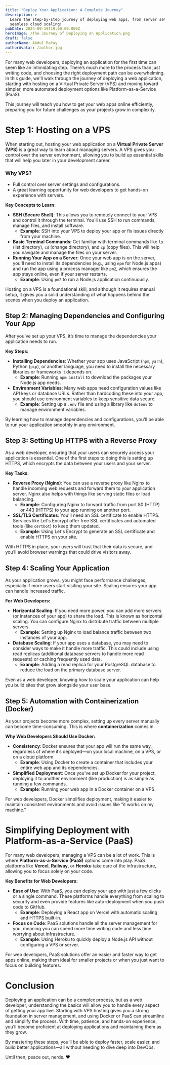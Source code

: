 ```yaml
---
title: "Deploy Your Application: A Complete Journey"
description: >-
  Learn the step-by-step journey of deploying web apps, from server setup to
  seamless cloud scaling!
pubDate: 2024-09-19T19:00:00.000Z
heroImage: /The Journey of Deploying an Application.png
draft: false
authorName: Abdul Rafay
authorAvatar: /author.jpg
---
```


For many web developers, deploying an application for the first time can seem like an intimidating step. There’s much more to the process than just writing code, and choosing the right deployment path can be overwhelming. In this guide, we'll walk through the journey of deploying a web application, starting with hosting on a Virtual Private Server (VPS) and moving toward simpler, more automated deployment options like Platform-as-a-Service (PaaS).

This journey will teach you how to get your web apps online efficiently, preparing you for future challenges as your projects grow in complexity.

# Step 1: Hosting on a VPS

When starting out, hosting your web application on a **Virtual Private Server (VPS)** is a great way to learn about managing servers. A VPS gives you control over the server environment, allowing you to build up essential skills that will help you later in your development career.

### **Why VPS?**

- Full control over server settings and configurations.
- A great learning opportunity for web developers to get hands-on experience with servers.

**Key Concepts to Learn:**

- **SSH (Secure Shell)**: This allows you to remotely connect to your VPS and control it through the terminal. You'll use SSH to run commands, manage files, and install software.
  - **Example**: SSH into your VPS to deploy your app or fix issues directly from your machine.
- **Basic Terminal Commands**: Get familiar with terminal commands like `ls` (list directory), `cd` (change directory), and `cp` (copy files). This will help you navigate and manage the files on your server.
- **Running Your App on a Server**: Once your web app is on the server, you'll need to install its dependencies (e.g., using `npm` for Node.js apps) and run the app using a process manager like `pm2`, which ensures the app stays online, even if your server restarts.
  - **Example**: Using `pm2` to run a Node.js application continuously.

Hosting on a VPS is a foundational skill, and although it requires manual setup, it gives you a solid understanding of what happens behind the scenes when you deploy an application.

## Step 2: Managing Dependencies and Configuring Your App

After you’ve set up your VPS, it’s time to manage the dependencies your application needs to run.

**Key Steps:**

- **Installing Dependencies**: Whether your app uses JavaScript (`npm`, `yarn`), Python (`pip`), or another language, you need to install the necessary libraries or frameworks it depends on.
  - **Example**: Running `npm install` to download the packages your Node.js app needs.
- **Environment Variables**: Many web apps need configuration values like API keys or database URLs. Rather than hardcoding these into your app, you should use environment variables to keep sensitive data secure.
  - **Example**: Setting up a `.env` file and using a library like `dotenv` to manage environment variables.

By learning how to manage dependencies and configurations, you'll be able to run your application smoothly in any environment.

## Step 3: Setting Up HTTPS with a Reverse Proxy

As a web developer, ensuring that your users can securely access your application is essential. One of the first steps to doing this is setting up HTTPS, which encrypts the data between your users and your server.

**Key Tasks:**

- **Reverse Proxy (Nginx)**: You can use a reverse proxy like Nginx to handle incoming web requests and forward them to your application server. Nginx also helps with things like serving static files or load balancing.
  - **Example**: Configuring Nginx to forward traffic from port 80 (HTTP) or 443 (HTTPS) to your app running on another port.
- **SSL/TLS Certificates**: You'll need an SSL certificate to enable HTTPS. Services like Let's Encrypt offer free SSL certificates and automated tools (like `certbot`) to keep them updated.
  - **Example**: Using Let's Encrypt to generate an SSL certificate and enable HTTPS on your site.

With HTTPS in place, your users will trust that their data is secure, and you’ll avoid browser warnings that could drive visitors away.

## Step 4: Scaling Your Application

As your application grows, you might face performance challenges, especially if more users start visiting your site. Scaling ensures your app can handle increased traffic.

**For Web Developers:**

- **Horizontal Scaling**: If you need more power, you can add more servers (or instances of your app) to share the load. This is known as horizontal scaling. You can configure Nginx to distribute traffic between multiple servers.
  - **Example**: Setting up Nginx to load balance traffic between two instances of your app.
- **Database Scaling**: If your app uses a database, you may need to consider ways to make it handle more traffic. This could include using read replicas (additional database servers to handle more read requests) or caching frequently used data.
  - **Example**: Adding a read replica for your PostgreSQL database to reduce the load on the primary database server.

Even as a web developer, knowing how to scale your application can help you build sites that grow alongside your user base.

## Step 5: Automation with Containerization (Docker)

As your projects become more complex, setting up every server manually can become time-consuming. This is where **containerization** comes in.

**Why Web Developers Should Use Docker:**

- **Consistency**: Docker ensures that your app will run the same way, regardless of where it’s deployed—on your local machine, on a VPS, or on a cloud platform.
  - **Example**: Using Docker to create a container that includes your entire web app and its dependencies.
- **Simplified Deployment**: Once you’ve set up Docker for your project, deploying it to another environment (like production) is as simple as running a few commands.
  - **Example**: Running your web app in a Docker container on a VPS.

For web developers, Docker simplifies deployment, making it easier to maintain consistent environments and avoid issues like "it works on my machine."

# Simplifying Deployment with Platform-as-a-Service (PaaS)

For many web developers, managing a VPS can be a lot of work. This is where **Platform-as-a-Service (PaaS)** options come into play. PaaS platforms like **Vercel**, **Railway**, or **Heroku** take care of the infrastructure, allowing you to focus solely on your code.

**Key Benefits for Web Developers:**

- **Ease of Use**: With PaaS, you can deploy your app with just a few clicks or a single command. These platforms handle everything from scaling to security and even provide features like auto-deployment when you push code to GitHub.
  - **Example**: Deploying a React app on Vercel with automatic scaling and HTTPS built-in.
- **Focus on Code**: PaaS solutions handle all the server management for you, meaning you can spend more time writing code and less time worrying about infrastructure.
  - **Example**: Using Heroku to quickly deploy a Node.js API without configuring a VPS or server.

For web developers, PaaS solutions offer an easier and faster way to get apps online, making them ideal for smaller projects or when you just want to focus on building features.

# Conclusion

Deploying an application can be a complex process, but as a web developer, understanding the basics will allow you to handle every aspect of getting your app live. Starting with VPS hosting gives you a strong foundation in server management, and using Docker or PaaS can streamline and simplify the process. With time, patience, and hands-on experience, you’ll become proficient at deploying applications and maintaining them as they grow.

By mastering these steps, you’ll be able to deploy faster, scale easier, and build better applications—all without needing to dive deep into DevOps.

Until then, peace out, nerds. ❤️
